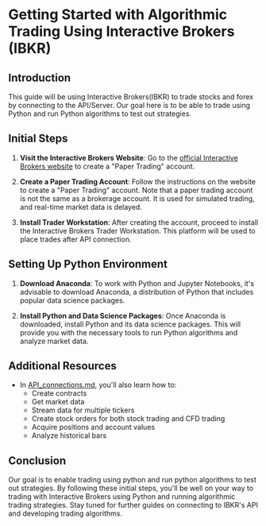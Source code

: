 # Getting Started with Algorithmic Trading Using Interactive Brokers (IBKR)

## Introduction

This guide will be using Interactive Brokers(IBKR) to trade stocks and forex by connecting to the API/Server. Our goal here is to be able to trade using Python and run Python algorithms to test out strategies.

## Initial Steps

1. **Visit the Interactive Brokers Website**: Go to the [official Interactive Brokers website](https://www.interactivebrokers.com/) to create a "Paper Trading" account.

2. **Create a Paper Trading Account**: Follow the instructions on the website to create a "Paper Trading" account. Note that a paper trading account is not the same as a brokerage account. It is used for simulated trading, and real-time market data is delayed.

3. **Install Trader Workstation**: After creating the account, proceed to install the Interactive Brokers Trader Workstation. This platform will be used to place trades after API connection.

## Setting Up Python Environment

1. **Download Anaconda**: To work with Python and Jupyter Notebooks, it's advisable to download Anaconda, a distribution of Python that includes popular data science packages.

2. **Install Python and Data Science Packages**: Once Anaconda is downloaded, install Python and its data science packages. This will provide you with the necessary tools to run Python algorithms and analyze market data.

## Additional Resources

- In [API_connections.md](API_connections.md), you'll also learn how to:
  - Create contracts
  - Get market data
  - Stream data for multiple tickers
  - Create stock orders for both stock trading and CFD trading
  - Acquire positions and account values
  - Analyze historical bars

## Conclusion

Our goal is to enable trading using python and run python algorithms to test out strategies. By following these initial steps, you'll be well on your way to trading with Interactive Brokers using Python and running algorithmic trading strategies. Stay tuned for further guides on connecting to IBKR's API and developing trading algorithms.
